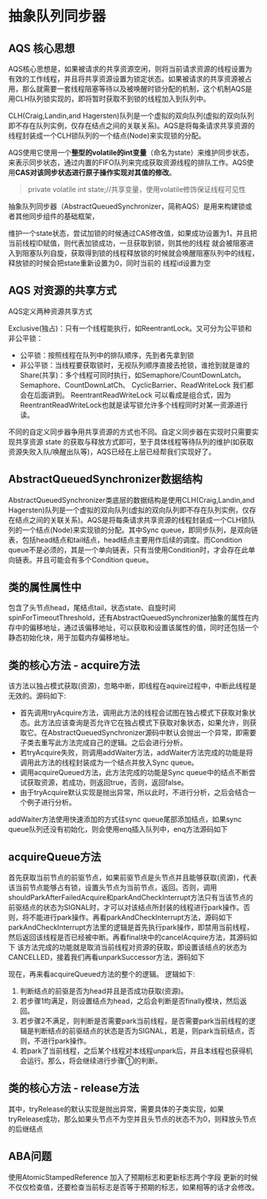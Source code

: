 抽象队列同步器
===

AQS 核心思想
---

AQS核心思想是，如果被请求的共享资源空闲，则将当前请求资源的线程设置为有效的工作线程，并且将共享资源设置为锁定状态。如果被请求的共享资源被占用，那么就需要一套线程阻塞等待以及被唤醒时锁分配的机制，这个机制AQS是用CLH队列锁实现的，即将暂时获取不到锁的线程加入到队列中。

CLH(Craig,Landin,and Hagersten)队列是一个虚拟的双向队列(虚拟的双向队列即不存在队列实例，仅存在结点之间的关联关系)。AQS是将每条请求共享资源的线程封装成一个CLH锁队列的一个结点(Node)来实现锁的分配。

AQS使用它使用一个**整型的volatile的int变量**（命名为state）来维护同步状态，来表示同步状态，通过内置的FIFO队列来完成获取资源线程的排队工作。AQS使用**CAS对该同步状态进行原子操作实现对其值的修改**。

> private volatile int state;//共享变量，使用volatile修饰保证线程可见性

抽象队列同步器（AbstractQueuedSynchronizer，简称AQS）是用来构建锁或者其他同步组件的基础框架，

维护一个state状态，尝试加锁的时候通过CAS修改值，如果成功设置为1，并且把当前线程ID赋值，则代表加锁成功，一旦获取到锁，则其他的线程
就会被阻塞进入到阻塞队列自旋，获取得到锁的线程释放锁的时候就会唤醒阻塞队列中的线程，释放锁的时候会把state重新设置为0，同时当前的
线程id设置为空

AQS 对资源的共享方式
---

AQS定义两种资源共享方式

Exclusive(独占)：只有一个线程能执行，如ReentrantLock。又可分为公平锁和非公平锁：

* 公平锁：按照线程在队列中的排队顺序，先到者先拿到锁
* 非公平锁：当线程要获取锁时，无视队列顺序直接去抢锁，谁抢到就是谁的
Share(共享)：多个线程可同时执行，如Semaphore/CountDownLatch。Semaphore、CountDownLatCh、 CyclicBarrier、ReadWriteLock 我们都会在后面讲到。
ReentrantReadWriteLock 可以看成是组合式，因为ReentrantReadWriteLock也就是读写锁允许多个线程同时对某一资源进行读。

不同的自定义同步器争用共享资源的方式也不同。自定义同步器在实现时只需要实现共享资源 state 的获取与释放方式即可，至于具体线程等待队列的维护(如获取资源失败入队/唤醒出队等)，AQS已经在上层已经帮我们实现好了。

AbstractQueuedSynchronizer数据结构
---

AbstractQueuedSynchronizer类底层的数据结构是使用CLH(Craig,Landin,and Hagersten)队列是一个虚拟的双向队列(虚拟的双向队列即不存在队列实例，仅存在结点之间的关联关系)。AQS是将每条请求共享资源的线程封装成一个CLH锁队列的一个结点(Node)来实现锁的分配。其中Sync queue，即同步队列，是双向链表，包括head结点和tail结点，head结点主要用作后续的调度。而Condition queue不是必须的，其是一个单向链表，只有当使用Condition时，才会存在此单向链表。并且可能会有多个Condition queue。

类的属性属性中
---

包含了头节点head，尾结点tail，状态state、自旋时间spinForTimeoutThreshold，还有AbstractQueuedSynchronizer抽象的属性在内存中的偏移地址，通过该偏移地址，可以获取和设置该属性的值，同时还包括一个静态初始化块，用于加载内存偏移地址。

类的核心方法 - acquire方法
---

该方法以独占模式获取(资源)，忽略中断，即线程在aquire过程中，中断此线程是无效的。源码如下:

* 首先调用tryAcquire方法，调用此方法的线程会试图在独占模式下获取对象状态。此方法应该查询是否允许它在独占模式下获取对象状态，如果允许，则获取它。在AbstractQueuedSynchronizer源码中默认会抛出一个异常，即需要子类去重写此方法完成自己的逻辑。之后会进行分析。
* 若tryAcquire失败，则调用addWaiter方法，addWaiter方法完成的功能是将调用此方法的线程封装成为一个结点并放入Sync queue。
* 调用acquireQueued方法，此方法完成的功能是Sync queue中的结点不断尝试获取资源，若成功，则返回true，否则，返回false。
* 由于tryAcquire默认实现是抛出异常，所以此时，不进行分析，之后会结合一个例子进行分析。

addWaiter方法使用快速添加的方式往sync queue尾部添加结点，如果sync queue队列还没有初始化，则会使用enq插入队列中，enq方法源码如下

acquireQueue方法
---

首先获取当前节点的前驱节点，如果前驱节点是头节点并且能够获取(资源)，代表该当前节点能够占有锁，设置头节点为当前节点，返回。否则，调用shouldParkAfterFailedAcquire和parkAndCheckInterrupt方法只有当该节点的前驱结点的状态为SIGNAL时，才可以对该结点所封装的线程进行park操作。否则，将不能进行park操作。再看parkAndCheckInterrupt方法，源码如下
parkAndCheckInterrupt方法里的逻辑是首先执行park操作，即禁用当前线程，然后返回该线程是否已经被中断。再看final块中的cancelAcquire方法，其源码如下
该方法完成的功能就是取消当前线程对资源的获取，即设置该结点的状态为CANCELLED，接着我们再看unparkSuccessor方法，源码如下

现在，再来看acquireQueued方法的整个的逻辑。
逻辑如下:

1. 判断结点的前驱是否为head并且是否成功获取(资源)。
2. 若步骤1均满足，则设置结点为head，之后会判断是否finally模块，然后返回。
3. 若步骤2不满足，则判断是否需要park当前线程，是否需要park当前线程的逻辑是判断结点的前驱结点的状态是否为SIGNAL，若是，则park当前结点，否则，不进行park操作。
4. 若park了当前线程，之后某个线程对本线程unpark后，并且本线程也获得机会运行。那么，将会继续进行步骤①的判断。

类的核心方法 - release方法
---

其中，tryRelease的默认实现是抛出异常，需要具体的子类实现，如果tryRelease成功，那么如果头节点不为空并且头节点的状态不为0，则释放头节点的后继结点

ABA问题
---

使用AtomicStampedReference 加入了预期标志和更新标志两个字段
更新的时候不仅仅检查值，还要检查当前标志是否等于预期的标志，如果相等的话才会修改。
